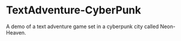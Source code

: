 # TextAdventure-CyberPunk
A demo of a text adventure game set in a cyberpunk city called Neon-Heaven.

